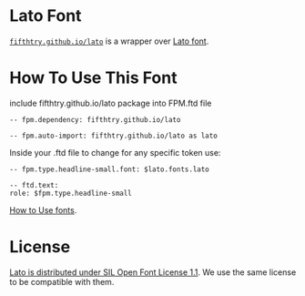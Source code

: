 # Lato Font

[`fifthtry.github.io/lato`](https://fifthtry.github.io/lato) is a wrapper over [Lato font](https://github.com/latofonts/lato-source).

# How To Use This Font

include fifthtry.github.io/lato package into FPM.ftd file

```ftd
-- fpm.dependency: fifthtry.github.io/lato

-- fpm.auto-import: fifthtry.github.io/lato as lato
```

Inside your .ftd file to change for any specific token use:

```
-- fpm.type.headline-small.font: $lato.fonts.lato

-- ftd.text:
role: $fpm.type.headline-small
```

[How to Use fonts](https://fpm.dev/how-to/how-to-use-fonts/).

# License

[Lato is distributed under SIL Open Font License 1.1](https://github.com/latofonts/lato-source/blob/master/LICENSE.txt). We use the same license to be compatible with them.
